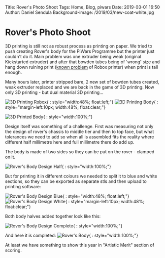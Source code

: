 Title: Rover's Photo Shoot
Tags: Home, Blog, piwars
Date: 2019-03-01 16:50
Author: Daniel Sendula
Background-image: /2019/03/new-coat-white.jpg

# Rover's Photo Shoot

3D printing is still not as robust process as printing on paper. We tried to push creating Rover's body for the PiWars Programme but the printer just couldn't do it. Main problem was one extruder being weak (original Kickstarted extruder) and after that bowden tubes being of 'wrong' size and hang down ruining print ([known problem](https://www.cel-uk.com/community/technical-support/flat-cable-and-bowden-tube-catching-print/#post-750) of Robox printer) when print is tall enough.

Many hours later, printer stripped bare, 2 new set of bowden tubes created, weak extruder replaced and we are back in the game of 3D printing. Now only 3D printing - but dual material 3D printing...

![3D Printing Robox](/2019/03/3d-printing-robox.jpg "3D Printing Robox"){ : style="width:48%; float:left;"}
![3D Printing Body](/2019/03/3d-printing-body-1.jpg "3D Printing Body"){ : style="margin-left:10px; width:48%; float:clear;"}

![3D Printed Body](/2019/03/3d-printing-body-2.jpg "3D Printed Body"){ : style="width:100%;"}

<!-- TEASER_END -->

Design itself was something of a challenge. First was measuring not only the design of rover's chassis to middle tier and then to top face, but what tolerances we need to add so when all is assembled fits the reality where different half millimetre here and full millimetre there do add up.

The body is made of two sides so they can be put on the rover - clamped on it.

![Rover's Body Design Half](/2019/03/rovers-shell-half.png "Rover's Body Design Half"){ : style="width:100%;"}

But for printing it in different colours we needed to split it to blue and white sections, so they can be exported as separate stls and then upload to printing software:

![Rover's Body Design Blue](/2019/03/rovers-shell-blue.png "Rover's Body Design Blue"){ : style="width:48%; float:left;"}
![Rover's Body Design White](/2019/03/rovers-shell-white.png "Rover's Body Design White"){ : style="margin-left:10px; width:48%; float:clear;"}

Both body halves added together look like this:

![Rover's Body Design Complete](/2019/03/rovers-shell.png "Rover's Body Design Complete"){ : style="width:100%;"}

And here it is completed:
![Rover's Body](/2019/03/new-coat.jpg "Rover's Body"){ : style="width:100%;"}

At least we have something to show this year in "Artistic Merit" section of scoring. 
